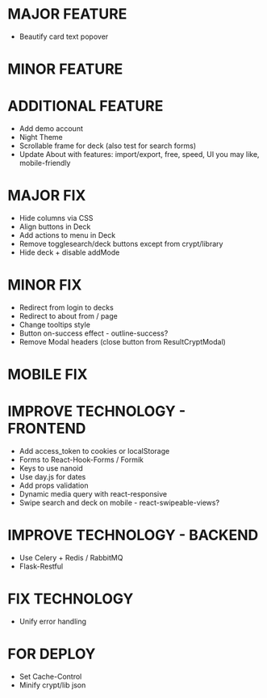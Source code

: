 # MAJOR FEATURE
* Beautify card text popover

# MINOR FEATURE

# ADDITIONAL FEATURE
* Add demo account
* Night Theme
* Scrollable frame for deck (also test for search forms) 
* Update About with features: import/export, free, speed, UI you may like, mobile-friendly

# MAJOR FIX
* Hide columns via CSS
* Align buttons in Deck
* Add actions to menu in Deck
* Remove togglesearch/deck buttons except from crypt/library
* Hide deck + disable addMode

# MINOR FIX
* Redirect from login to decks
* Redirect to about from / page
* Change tooltips style
* Button on-success effect - outline-success?
* Remove Modal headers (close button from ResultCryptModal)

# MOBILE FIX

# IMPROVE TECHNOLOGY - FRONTEND
* Add access_token to cookies or localStorage
* Forms to React-Hook-Forms / Formik
* Keys to use nanoid
* Use day.js for dates
* Add props validation
* Dynamic media query with react-responsive
* Swipe search and deck on mobile - react-swipeable-views?

# IMPROVE TECHNOLOGY - BACKEND
* Use Celery + Redis / RabbitMQ
* Flask-Restful

# FIX TECHNOLOGY
* Unify error handling

# FOR DEPLOY
* Set Cache-Control
* Minify crypt/lib json
